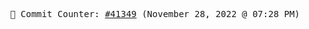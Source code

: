 <p align="center">
    <samp>
        📮 Commit Counter: <a href="https://github.com/Javascript-void0/Javascript-void0/commits/main">#41349</a> (November 28, 2022 @ 07:28 PM)
    </samp>
</p>